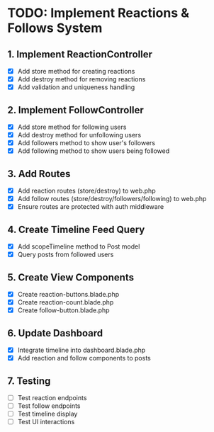 # TODO: Implement Reactions & Follows System

## 1. Implement ReactionController

-   [x] Add store method for creating reactions
-   [x] Add destroy method for removing reactions
-   [x] Add validation and uniqueness handling

## 2. Implement FollowController

-   [x] Add store method for following users
-   [x] Add destroy method for unfollowing users
-   [x] Add followers method to show user's followers
-   [x] Add following method to show users being followed

## 3. Add Routes

-   [x] Add reaction routes (store/destroy) to web.php
-   [x] Add follow routes (store/destroy/followers/following) to web.php
-   [x] Ensure routes are protected with auth middleware

## 4. Create Timeline Feed Query

-   [x] Add scopeTimeline method to Post model
-   [x] Query posts from followed users

## 5. Create View Components

-   [x] Create reaction-buttons.blade.php
-   [x] Create reaction-count.blade.php
-   [x] Create follow-button.blade.php

## 6. Update Dashboard

-   [x] Integrate timeline into dashboard.blade.php
-   [x] Add reaction and follow components to posts

## 7. Testing

-   [ ] Test reaction endpoints
-   [ ] Test follow endpoints
-   [ ] Test timeline display
-   [ ] Test UI interactions
